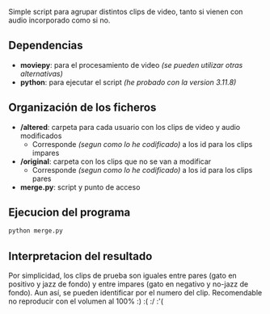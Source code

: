 Simple script para agrupar distintos clips de video, tanto si vienen con audio incorporado como si no.

 ## Dependencias
 - **moviepy**: para el procesamiento de video *(se pueden utilizar otras alternativas)*
 - **python**: para ejecutar el script *(he probado con la version 3.11.8)*

 ## Organización de los ficheros
 - **/altered**: carpeta para cada usuario con los clips de video y audio modificados
    - Corresponde *(segun como lo he codificado)* a los id para los clips impares
 - **/original**: carpeta con los clips que no se van a modificar
    - Corresponde *(segun como lo he codificado)* a los id para los clips pares
 - **merge.py**: script y punto de acceso

 ## Ejecucion del programa
 ```bash
python merge.py
```

## Interpretacion del resultado
Por simplicidad, los clips de prueba son iguales entre pares (gato en positivo y jazz de fondo) y entre impares (gato en negativo y no-jazz de fondo).
Aun así, se pueden identificar por el numero del clip.
Recomendable no reproducir con el volumen al 100% :) :( :/ :'(
